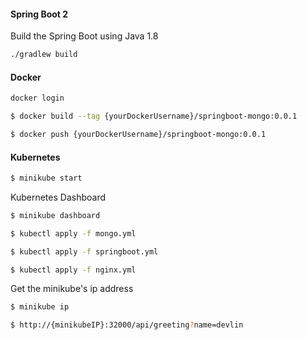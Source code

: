 #### Spring Boot 2
Build the Spring Boot using Java 1.8
```zsh
./gradlew build
```

#### Docker
```zsh
docker login
```

```zsh
$ docker build --tag {yourDockerUsername}/springboot-mongo:0.0.1
```

```zsh
$ docker push {yourDockerUsername}/springboot-mongo:0.0.1
```

#### Kubernetes

```zsh
$ minikube start
```

Kubernetes Dashboard
```zsh
$ minikube dashboard
```

```zsh
$ kubectl apply -f mongo.yml
```

```zsh
$ kubectl apply -f springboot.yml
```

```zsh
$ kubectl apply -f nginx.yml
```


Get the minikube's ip address

```zsh
$ minikube ip
```

```zsh
$ http://{minikubeIP}:32000/api/greeting?name=devlin
```
